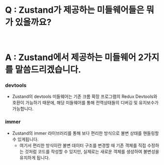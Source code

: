 # Q : Zustand가 제공하는 미들웨어들은 뭐가 있을까요?

<br />

# A : Zustand에서 제공하는 미들웨어 2가지를 말씀드리겠습니다.

### devtools

- Zustand의 devtools 미들웨어는 기존 크롬 확장 프로그램의 Redux Devtools와 호환이 가능하기 때문에, 해당 미들웨어를 통해 전역상태들의 디버깅 및 유지보수가 가능합니다.

### immer

- Zustand의 immer 라이브러리를 통해 보다 편리한 방식으로 불변 상태를 핸들링할 수 있게됩니다.
  - 여기서 편리한 방식이란 불변 데이터 구조를 변경할 때 기존 객체를 직접 수정하는 것처럼 코드를 작성할 수 있지만, 실제로는 새로운 객체를 생성하여 불변성을 유지하게 됩니다.
